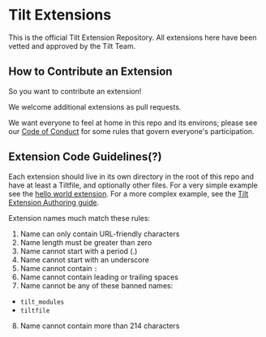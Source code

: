 # Tilt Extensions
This is the official Tilt Extension Repository. All extensions here have been vetted and approved by the Tilt Team.

## How to Contribute an Extension
So you want to contribute an extension!

We welcome additional extensions as pull requests.

We want everyone to feel at home in this repo and its environs; please see our [Code of Conduct](CODE_OF_CONDUCT.md) for some rules that govern everyone's participation.

## Extension Code Guidelines(?)
Each extension should live in its own directory in the root of this repo and have at least a Tiltfile, and optionally other files. For a very simple example see the [hello world extension](https://github.com/windmilleng/tilt-extensions/tree/master/hello_world). For a more complex example, see the [Tilt Extension Authoring guide](TODO).

Extension names much match these rules:
1. Name can only contain URL-friendly characters
2. Name length must be greater than zero
3. Name cannot start with a period (.)
4. Name cannot start with an underscore
5. Name cannot contain `:`
6. Name cannot contain leading or trailing spaces
7. Name cannot be any of these banned names:
- `tilt_modules`
- `tiltfile`
8. Name cannot contain more than 214 characters
